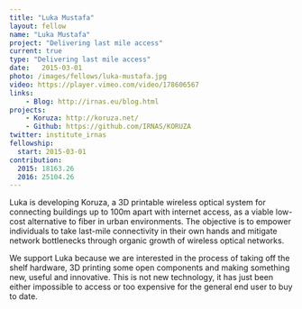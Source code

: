 ```yaml
---
title: "Luka Mustafa"
layout: fellow
name: "Luka Mustafa"
project: "Delivering last mile access"
current: true
type: "Delivering last mile access"
date:   2015-03-01
photo: /images/fellows/luka-mustafa.jpg
video: https://player.vimeo.com/video/178606567
links:
    - Blog: http://irnas.eu/blog.html
projects:
    - Koruza: http://koruza.net/
    - Github: https://github.com/IRNAS/KORUZA
twitter: institute_irnas
fellowship:
  start: 2015-03-01
contribution:
  2015: 18163.26
  2016: 25104.26
---
```


Luka is developing Koruza, a 3D printable wireless optical system for connecting buildings up to 100m apart with internet access, as a viable low-cost alternative to fiber in urban environments. The objective is to empower individuals to take last-mile connectivity in their own hands and mitigate network bottlenecks through organic growth of wireless optical networks.

We support Luka because we are interested in the process of taking off the shelf hardware, 3D printing some open components and making something new, useful and innovative. This is not new technology, it has just been either impossible to access or too expensive for the general end user to buy to date.
